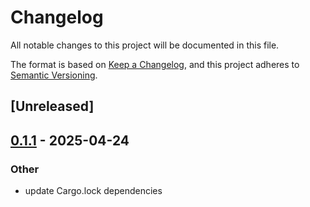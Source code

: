 # Changelog

All notable changes to this project will be documented in this file.

The format is based on [Keep a Changelog](https://keepachangelog.com/en/1.0.0/),
and this project adheres to [Semantic Versioning](https://semver.org/spec/v2.0.0.html).

## [Unreleased]

## [0.1.1](https://github.com/privacy-scaling-explorations/zk-kit.rust/compare/zk-kit-pmt-v0.1.0...zk-kit-pmt-v0.1.1) - 2025-04-24

### Other

- update Cargo.lock dependencies
